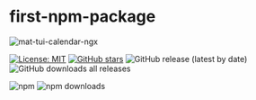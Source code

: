 # first-npm-package
![mat-tui-calendar-ngx](https://user-images.githubusercontent.com/11559541/141514000-da6e6c8a-e00b-4f27-a8c2-b7f28538b2f0.png)

[![License: MIT](https://img.shields.io/badge/License-MIT-yellow.svg)](https://opensource.org/licenses/MIT)
[![GitHub stars](https://img.shields.io/github/stars/ron2015schmitt/first-npm-package.svg)](https://github.com/ron2015schmitt/first-npm-package/stargazers)
![GitHub release (latest by date)](https://img.shields.io/github/v/release/ron2015schmitt/first-npm-package)
![GitHub downloads all releases](https://img.shields.io/github/downloads/ron2015schmitt/first-npm-package/total)

![npm](https://img.shields.io/npm/v/@ron2015schmitt/first-npm-package?label=npm%20package)
![npm downloads](https://img.shields.io/npm/dt/@ron2015schmitt/first-npm-package?label=npm%20downloads)



